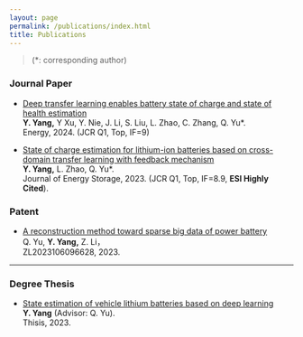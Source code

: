 ```yaml
---
layout: page
permalink: /publications/index.html
title: Publications
---
```


> (*: corresponding author)

### Journal Paper

- [Deep transfer learning enables battery state of charge and state of health estimation](https://yongsongyang.github.io/mypaper/journal/Deep-transfer-learning-enables-battery-state-of-charge-and-state-of-health-estimation.pdf)<br>**Y. Yang,** Y Xu, Y. Nie, J. Li, S. Liu, L. Zhao, C. Zhang, Q. Yu*.<br>Energy, 2024. (JCR Q1, Top, IF=9)<br>
  

- [State of charge estimation for lithium-ion batteries based on cross-domain transfer learning with feedback mechanism](https://yongsongyang.github.io/mypaper/journal/State-of-charge-estimation-for-lithium-ion-batteries-based-on-cross-domain-transfer-learning-with-feedback-mechanism.pdf)<br>**Y. Yang,** L. Zhao, Q. Yu*.<br>Journal of Energy Storage, 2023. (JCR Q1, Top, IF=8.9, **ESI Highly Cited**).<br>

### Patent

- [A reconstruction method toward sparse big data of power battery](https://yongsongyang.github.io/mypaper/patent/A-reconstruction-method-toward-sparse-big-data-of-power-battery.pdf)<br>Q. Yu, **Y. Yang,** Z. Li，<br>ZL2023106096628, 2023.<br>


---

### Degree Thesis

- [State estimation of vehicle lithium batteries based on deep learning](https://yongsongyang.github.io/mypaper/thesis/基于深度学习的车用锂电池状态估计研究.pdf)<br>**Y. Yang** (Advisor: Q. Yu).<br>Thisis, 2023.

  <br>

<br>